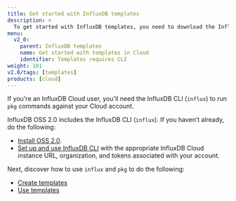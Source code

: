 ```yaml
---
title: Get started with InfluxDB templates
description: >
  To get started with InfluxDB templates, you need to download the InfluxDB CLI.
menu:
  v2_0:
    parent: InfluxDB templates
    name: Get started with templates in Cloud
    identifier: Templates requires CLI
weight: 101
v2.0/tags: [templates]
products: [cloud]
---
```


If you're an InfluxDB Cloud user, you'll need the InfluxDB CLI (`influx`) to run `pkg` commands against your Cloud account. 

InfluxDB OSS 2.0 includes the InfluxDB CLI (`influx`). If you haven’t already, do the following:

- [Install OSS 2.0](/v2.0/get-started/#start-with-influxdb-oss).
- [Set up and use InfluxDB CLI](/v2.0/reference/cli/influx/) with the appropriate InfluxDB Cloud instance URL, organization, and tokens associated with your account.

Next, discover how to use `influx` and `pkg` to do the following:

- [Create templates](/v2.0/influxdb-templates/create/)
- [Use templates](/v2.0/influxdb-templates/use/)
